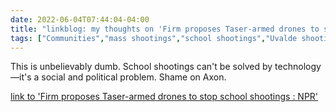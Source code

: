 ---date: 2022-06-04T07:44:04-04:00title: "linkblog: my thoughts on 'Firm proposes Taser-armed drones to stop school shootings : NPR'"tags: ["Communities","mass shootings","school shootings","Uvalde shooting","gun violence","drones","technology"]---This is unbelievably dumb. School shootings can't be solved by technology—it's a social and political problem. Shame on Axon. [link to 'Firm proposes Taser-armed drones to stop school shootings : NPR'](https://www.npr.org/2022/06/04/1103066205/taser-armed-drones-school-shootings)